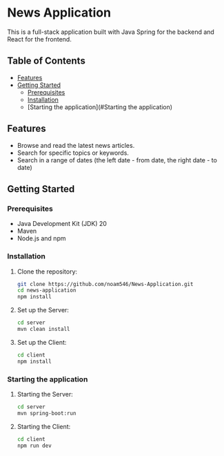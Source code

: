 # News Application

This is a full-stack application built with Java Spring for the backend and React for the frontend.

## Table of Contents

- [Features](#features)
- [Getting Started](#getting-started)
    - [Prerequisites](#prerequisites)
    - [Installation](#installation)
	- [Starting the application](#Starting the application)


## Features

- Browse and read the latest news articles.
- Search for specific topics or keywords.
- Search in a range of dates (the left date - from date, the right date - to date)

## Getting Started

### Prerequisites

- Java Development Kit (JDK) 20 
- Maven
- Node.js and npm

### Installation

1. Clone the repository:

   ```bash
   git clone https://github.com/noam546/News-Application.git
   cd news-application
   npm install
	```
2. Set up the Server:
	```bash
   cd server
   mvn clean install
	```
3. Set up the Client:
	```bash
   cd client
   npm install
	```

### Starting the application 

1. Starting the Server:
	```bash
   cd server
   mvn spring-boot:run
	```
2. Starting the Client:
	```bash
   cd client
   npm run dev
	```
